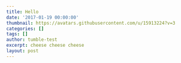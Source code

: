 ```yaml
---
title: Hello
date: '2017-01-19 00:00:00'
thumbnail: https://avatars.githubusercontent.com/u/15913224?v=3
categories: []
tags: []
author: tumble-test
excerpt: cheese cheese cheese
layout: post
---
```

